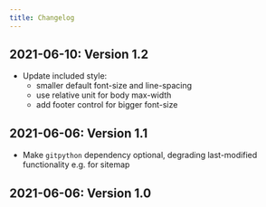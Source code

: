 ```yaml
---
title: Changelog
---
```


## 2021-06-10: Version 1.2

* Update included style:
    - smaller default font-size and line-spacing
    - use relative unit for body max-width
    - add footer control for bigger font-size

## 2021-06-06: Version 1.1

* Make `gitpython` dependency optional, degrading last-modified functionality e.g. for sitemap

## 2021-06-06: Version 1.0
